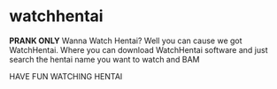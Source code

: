 # watchhentai
**PRANK ONLY**
Wanna Watch Hentai? Well you can cause we got WatchHentai. Where you can download WatchHentai software and just search the hentai name you want to watch and BAM

HAVE FUN WATCHING HENTAI
